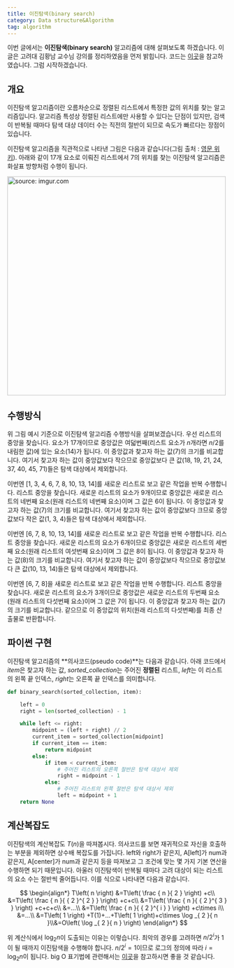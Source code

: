 ```yaml
---
title: 이진탐색(binary search)
category: Data structure&Algorithm
tag: algorithm
---
```


이번 글에서는 **이진탐색(binary search)** 알고리즘에 대해 살펴보도록 하겠습니다. 이 글은 고려대 김황남 교수님 강의를 정리하였음을 먼저 밝힙니다. 코드는 [이곳](github.com/TheAlgorithms/Python)을 참고하였습니다. 그럼 시작하겠습니다.



## 개요

이진탐색 알고리즘이란 오름차순으로 정렬된 리스트에서 특정한 값의 위치를 찾는 알고리즘입니다. 알고리즘 특성상 정렬된 리스트에만 사용할 수 있다는 단점이 있지만, 검색이 반복될 때마다 탐색 대상 데이터 수는 직전의 절반이 되므로 속도가 빠르다는 장점이 있습니다. 

이진탐색 알고리즘을 직관적으로 나타낸 그림은 다음과 같습니다(그림 출처 : [영문 위키](https://en.wikipedia.org/wiki/Binary_search_algorithm)). 아래와 같이 17개 요소로 이뤄진 리스트에서 7의 위치를 찾는 이진탐색 알고리즘은 화살표 방향처럼 수행이 됩니다. 



<a href="https://imgur.com/hhiR6QU"><img src="https://i.imgur.com/hhiR6QU.png" width="500px" title="source: imgur.com" /></a>





## 수행방식

위 그림 예시 기준으로 이진탐색 알고리즘 수행방식을 살펴보겠습니다. 우선 리스트의 중앙을 찾습니다. 요소가 17개이므로 중앙값은 여덟번째(리스트 요소가 $n$개라면 $n/2$를 내림한 값)에 있는 요소(14)가 됩니다. 이 중앙값과 찾고자 하는 값(7)의 크기를 비교합니다. 여기서 찾고자 하는 값이 중앙값보다 작으므로 중앙값보다 큰 값(18, 19, 21, 24, 37, 40, 45, 71)들은 탐색 대상에서 제외합니다. 

이번엔 [1, 3, 4, 6, 7, 8, 10, 13, 14]를 새로운 리스트로 보고 같은 작업을 반복 수행합니다. 리스트 중앙을 찾습니다. 새로운 리스트의 요소가 9개이므로 중앙값은 새로운 리스트의 네번째 요소(원래 리스트의 네번째 요소)이며 그 값은 6이 됩니다. 이 중앙값과 찾고자 하는 값(7)의 크기를 비교합니다. 여기서 찾고자 하는 값이 중앙값보다 크므로 중앙값보다 작은 값(1, 3, 4)들은 탐색 대상에서 제외합니다.

이번엔 [6, 7, 8, 10, 13, 14]를 새로운 리스트로 보고 같은 작업을 반복 수행합니다. 리스트 중앙을 찾습니다. 새로운 리스트의 요소가 6개이므로 중앙값은 새로운 리스트의 세번째 요소(원래 리스트의 여섯번째 요소)이며 그 값은 8이 됩니다. 이 중앙값과 찾고자 하는 값(8)의 크기를 비교합니다. 여기서 찾고자 하는 값이 중앙값보다 작으므로 중앙값보다 큰 값(10, 13, 14)들은 탐색 대상에서 제외합니다.

이번엔 [6, 7, 8]을 새로운 리스트로 보고 같은 작업을 반복 수행합니다. 리스트 중앙을 찾습니다. 새로운 리스트의 요소가 3개이므로 중앙값은 새로운 리스트의 두번째 요소(원래 리스트의 다섯번째 요소)이며 그 값은 7이 됩니다. 이 중앙값과 찾고자 하는 값(7)의 크기를 비교합니다. 같으므로 이 중앙값의 위치(원래 리스트의 다섯번째)를 최종 산출물로 반환합니다.





## 파이썬 구현

이진탐색 알고리즘의 **의사코드(pseudo code)**는 다음과 같습니다. 아래 코드에서 *item*은 찾고자 하는 값, *sorted_collection*는 주어진 **정렬된** 리스트, *left*는 이 리스트의 왼쪽 끝 인덱스, *right*는 오른쪽 끝 인덱스를 의미합니다.

```python
def binary_search(sorted_collection, item):

    left = 0
    right = len(sorted_collection) - 1

    while left <= right:
        midpoint = (left + right) // 2
        current_item = sorted_collection[midpoint]
        if current_item == item:
            return midpoint
        else:
            if item < current_item:
                # 주어진 리스트의 오른쪽 절반은 탐색 대상서 제외
                right = midpoint - 1
            else:
                # 주어진 리스트의 왼쪽 절반은 탐색 대상서 제외
                left = midpoint + 1
    return None
```





## 계산복잡도

이진탐색의 계산복잡도 $T(n)$을 따져봅시다. 의사코드를 보면 재귀적으로 자신을 호출하는 부분을 제외하면 상수배 복잡도를 가집니다. left와 right가 같은지, A[left]가 num과 같은지, A[center]가 num과 같은지 등을 따져보고 그 조건에 맞는 몇 가지 기본 연산을 수행하면 되기 때문입니다. 아울러 이진탐색이 반복될 때마다 고려 대상이 되는 리스트의 요소 수는 절반씩 줄어듭니다. 이를 식으로 나타내면 다음과 같습니다.


$$
\begin{align*}
T\left( n \right) &=T\left( \frac { n }{ 2 }  \right) +c\\ &=T\left( \frac { n }{ { 2 }^{ 2 } }  \right) +c+c\\ &=T\left( \frac { n }{ { 2 }^{ 3 } }  \right) +c+c+c\\ &=...\\ &=T\left( \frac { n }{ { 2 }^{ i } }  \right) +c\times i\\ &=...\\ &=T\left( 1 \right) +T(1)+...+T\left( 1 \right)+c\times \log _{ 2 }{ n }\\&=O\left( \log _{ 2 }{ n }  \right) 
\end{align*}
$$


위 계산식에서 $\log_2n$이 도출되는 이유는 이렇습니다. 최악의 경우를 고려하면 $n/2^i$가 1이 될 때까지 이진탐색을 수행해야 합니다. $n/2^i=1$이므로 로그의 정의에 따라 $i=\log_2n$이 됩니다. big O 표기법에 관련해서는 [이곳](https://ratsgo.github.io/data%20structure&algorithm/2017/09/13/asymptotic/)을 참고하시면 좋을 것 같습니다.

